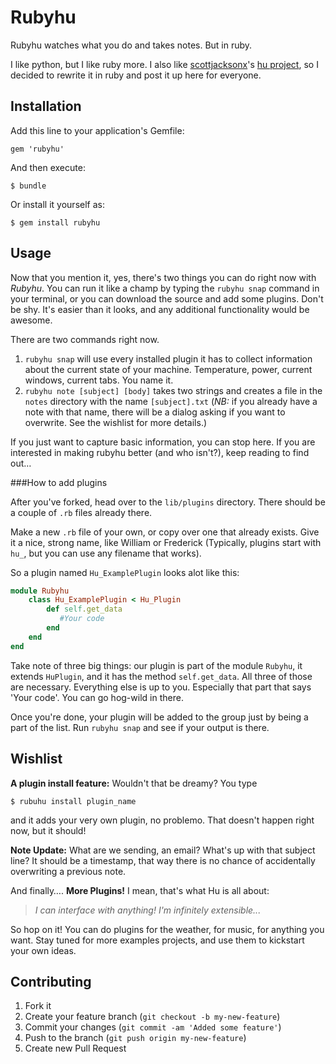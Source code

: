 # Rubyhu

Rubyhu watches what you do and takes notes. But in ruby. 

I like python, but I like ruby more. I also like [scottjacksonx](https://github.com/scottjacksonx)'s [hu project](https://github.com/scottjacksonx/hu), so I decided to rewrite it in ruby and post it up here for everyone.

## Installation

Add this line to your application's Gemfile:

    gem 'rubyhu'

And then execute:

    $ bundle

Or install it yourself as:

    $ gem install rubyhu

## Usage

Now that you mention it, yes, there's two things you can do right now with *Rubyhu*. You can run it like a champ by typing the `rubyhu snap` command in your terminal, or you can download the source and add some plugins. Don't be shy. It's easier than it looks, and any additional functionality would be awesome.

There are two commands right now. 

1. `rubyhu snap` will use every installed plugin it has to collect information about the current state of your machine. Temperature, power, current windows, current tabs. You name it. 
2. `rubyhu note [subject] [body]` takes two strings and creates a file in the `notes` directory with the name `[subject].txt` (*NB:* if you already have a note with that name, there will be a dialog asking if you want to overwrite. See the wishlist for more details.)

If you just want to capture basic information, you can stop here. If you are interested in making rubyhu better (and who isn't?), keep reading to find out…

###How to add plugins

After you've forked, head over to the `lib/plugins` directory. There should be a couple of `.rb` files already there. 

Make a new `.rb` file of your own, or copy over one that already exists. Give it a nice, strong name, like William or Frederick (Typically, plugins start with `hu_`, but you can use any filename that works).

So a plugin named `Hu_ExamplePlugin` looks alot like this:

```ruby
module Rubyhu
    class Hu_ExamplePlugin < Hu_Plugin
        def self.get_data
           #Your code
        end
    end
end
```

Take note of three big things: our plugin is part of the module `Rubyhu`, it extends `HuPlugin`, and it has the method `self.get_data`. All three of those are necessary. Everything else is up to you. Especially that part that says 'Your code'. You can go hog-wild in there.  

Once you're done, your plugin will be added to the group just by being a part of the list. Run `rubyhu snap` and see if your output is there. 

## Wishlist

**A plugin install feature:** Wouldn't that be dreamy? You type

    $ rubuhu install plugin_name

and it adds your very own plugin, no problemo. That doesn't happen right now, but it should! 

**Note Update:** What are we sending, an email? What's up with that subject line? It should be a timestamp, that way there is no chance of accidentally overwriting a previous note. 

And finally….
**More Plugins!** I mean, that's what Hu is all about:

> *I can interface with anything! I'm infinitely extensible...*

So hop on it! You can do plugins for the weather, for music, for anything you want. Stay tuned for more examples projects, and use them to kickstart your own ideas.

## Contributing

1. Fork it
2. Create your feature branch (`git checkout -b my-new-feature`)
3. Commit your changes (`git commit -am 'Added some feature'`)
4. Push to the branch (`git push origin my-new-feature`)
5. Create new Pull Request
